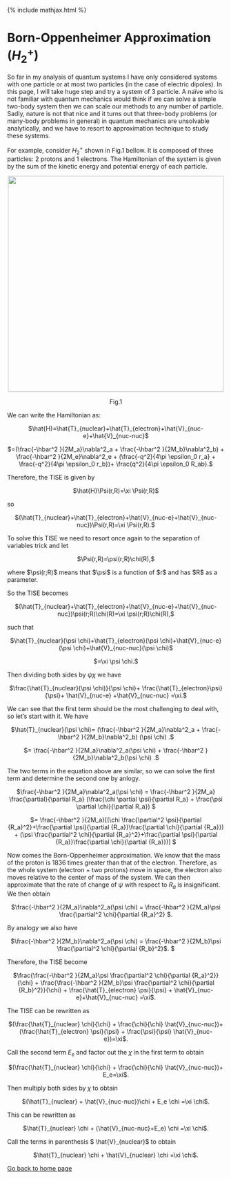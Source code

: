 {% include mathjax.html %}

# Born-Oppenheimer Approximation ($H_2^+$)

So far in my analysis of quantum systems I have only considered systems with one particle or at most two particles (in the case of electric dipoles). In this page, I will take huge step and try a system of 3 particle. A naïve who is not familiar with quantum mechanics would think if we can solve a simple two-body system then we can scale our methods to any number of particle. Sadly, nature is not that nice and it turns out that three-body problems (or many-body problems in general) in quantum mechanics are unsolvable analytically, and we have to resort to approximation technique to study these systems.   

For example, consider $H_2^+$ shown in Fig.1 bellow. It is composed of three particles: 2 protons and 1 electrons. The Hamiltonian of the system is given by the sum of the kinetic energy and potential energy of each particle.

<p align="center"><img src="https://user-images.githubusercontent.com/35305574/38473469-79e4be14-3b5e-11e8-8c9e-887bc297ffff.jpg" width="500"></p>
<p align="center">Fig.1</p>

We can write the Hamiltonian as:

<p align="center">$\hat{H}=\hat{T}_{nuclear}+\hat{T}_{electron}+\hat{V}_{nuc-e}+\hat{V}_{nuc-nuc}$</p>

<p align="center">$=(\frac{-\hbar^2 }{2M_a}\nabla^2_a + \frac{-\hbar^2 }{2M_b}\nabla^2_b) + \frac{-\hbar^2 }{2M_e}\nabla^2_e + (\frac{-q^2}{4\pi \epsilon_0 r_a} + \frac{-q^2}{4\pi \epsilon_0 r_b})+ \frac{q^2}{4\pi \epsilon_0 R_ab}.$</p>

Therefore, the TISE is given by

<p align="center">$\hat{H}\Psi(r,R)=\xi \Psi(r,R)$</p>
so
<p align="center">$(\hat{T}_{nuclear}+\hat{T}_{electron}+\hat{V}_{nuc-e}+\hat{V}_{nuc-nuc})\Psi(r,R)=\xi \Psi(r,R).$</p>

To solve this TISE we need to resort once again to the separation of variables trick and let

<p align="center">$\Psi(r,R)=\psi(r;R)\chi(R),$</p>
where $\psi(r;R)$ means that $\psi$ is a function of $r$ and has $R$ as a parameter.

So the TISE becomes

<p align="center">$(\hat{T}_{nuclear}+\hat{T}_{electron}+\hat{V}_{nuc-e}+\hat{V}_{nuc-nuc})\psi(r;R)\chi(R)=\xi \psi(r;R)\chi(R),$</p>

such that

<p align="center">$\hat{T}_{nuclear}(\psi \chi)+\hat{T}_{electron}(\psi \chi)+\hat{V}_{nuc-e}(\psi \chi)+\hat{V}_{nuc-nuc}(\psi \chi)$</p>
  <p align="center">$=\xi \psi \chi.$</p>

Then dividing both sides by $\psi \chi$ we have

<p align="center">$\frac{\hat{T}_{nuclear}(\psi \chi)}{\psi \chi}+ \frac{\hat{T}_{electron}\psi}{\psi}+ \hat{V}_{nuc-e} +\hat{V}_{nuc-nuc} =\xi.$</p>

We can see that the first term should be the most challenging to deal with, so let’s start with it. We have 

<p align="center"> $\hat{T}_{nuclear}(\psi \chi)= (\frac{-\hbar^2 }{2M_a}\nabla^2_a + \frac{-\hbar^2 }{2M_b}\nabla^2_b) (\psi \chi) .$</p>

<p align="center"> $= \frac{-\hbar^2 }{2M_a}\nabla^2_a(\psi \chi) + \frac{-\hbar^2 }{2M_b}\nabla^2_b(\psi \chi) .$</p>

The two terms in the equation above are similar, so we can solve the first term and determine the second one by anlogy.


<p align="center"> $\frac{-\hbar^2 }{2M_a}\nabla^2_a(\psi \chi) = \frac{-\hbar^2 }{2M_a} \frac{\partial}{\partial R_a} (\frac{\chi \partial \psi}{\partial R_a} + \frac{\psi \partial \chi}{\partial R_a}) $</p>

<p align="center"> $= \frac{-\hbar^2 }{2M_a}[(\chi \frac{\partial^2 \psi}{\partial {R_a}^2}+\frac{\partial \psi}{\partial {R_a}}\frac{\partial \chi}{\partial {R_a}}) +  (\psi \frac{\partial^2 \chi}{\partial {R_a}^2}+\frac{\partial \psi}{\partial {R_a}}\frac{\partial \chi}{\partial {R_a}})] $</p>

Now comes the Born-Oppenheimer approximation. We know that the mass of the proton is 1836 times greater than that of the electron. Therefore, as the whole system (electron + two protons) move in space, the electron also moves relative to the center of mass of the system. We can then approximate that the rate of change of $\psi$ with respect to $R_a$ is insignificant. We then obtain

<p align="center"> $\frac{-\hbar^2 }{2M_a}\nabla^2_a(\psi \chi) = \frac{-\hbar^2 }{2M_a}\psi \frac{\partial^2 \chi}{\partial {R_a}^2} $.</p>

By analogy we also have 

<p align="center"> $\frac{-\hbar^2 }{2M_b}\nabla^2_a(\psi \chi) = \frac{-\hbar^2 }{2M_b}\psi \frac{\partial^2 \chi}{\partial {R_b}^2}$. $</p>

Therefore, the TISE become

<p align="center"> $\frac{\frac{-\hbar^2 }{2M_a}\psi \frac{\partial^2 \chi}{\partial {R_a}^2}}{\chi} + \frac{\frac{-\hbar^2 }{2M_b}\psi \frac{\partial^2 \chi}{\partial {R_b}^2}}{\chi} + \frac{\hat{T}_{electron} \psi}{\psi} + \hat{V}_{nuc-e}+\hat{V}_{nuc-nuc} =\xi$.</p>

The TISE can be rewritten as 

<p align="center"> $(\frac{\hat{T}_{nuclear} \chi}{\chi} + \frac{\chi}{\chi} \hat{V}_{nuc-nuc})+ (\frac{\hat{T}_{electron} \psi}{\psi} + \frac{\psi}{\psi} \hat{V}_{nuc-e})=\xi$.</p>

Call the second term $E_e$ and factor out the $\chi$ in the first term to obtain

<p align="center"> $(\frac{\hat{T}_{nuclear} \chi}{\chi} + \frac{\chi}{\chi} \hat{V}_{nuc-nuc})+ E_e=\xi$.</p>

Then multiply both sides by $\chi$ to obtain

<p align="center"> $(\hat{T}_{nuclear} + \hat{V}_{nuc-nuc})\chi + E_e \chi =\xi \chi$.</p>

This can be rewritten as 

<p align="center"> $\hat{T}_{nuclear} \chi + (\hat{V}_{nuc-nuc}+E_e) \chi =\xi \chi$.</p>

Call the terms in parenthesis $ \hat{V}_{nuclear}$ to obtain

<p align="center"> $\hat{T}_{nuclear} \chi + \hat{V}_{nuclear} \chi =\xi \chi$.</p>

[Go back to home page](/README.md)

